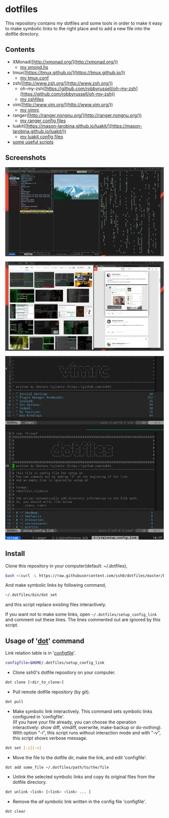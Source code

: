dotfiles
========

This repository contains my dotfiles and some tools in order to make it easy to make symbolic links to the right place and to add a new file into the dotfile directory.

Contents
--------

* XMonad([http://xmonad.org/](http://xmonad.org/))
    * [my xmond.hs](./xmonad/xmonad.hs)
* tmux([https://tmux.github.io/](https://tmux.github.io/))
    * [my tmux.conf](./rcfiles/tmux.conf)
* zsh([http://www.zsh.org/](http://www.zsh.org/))
    * oh-my-zsh([https://github.com/robbyrussell/oh-my-zsh](https://github.com/robbyrussell/oh-my-zsh))
    * [my zshfiles](./zshfiles/)
* vim([http://www.vim.org/](http://www.vim.org/))
    * [my vimrc](./vimfiles/vimrc)
* ranger([http://ranger.nongnu.org/](http://ranger.nongnu.org/))
    * [my ranger config files](./ranger/)
* luakit([https://mason-larobina.github.io/luakit/](https://mason-larobina.github.io/luakit/))
    * [my luakit config files](./luakit/)
* [some useful scripts](./bin/)

Screenshots
-----------

![xmonad.png](./screenshots/xmonad.png)

![tmux.browsing](./screenshots/browsing.png)

![vim.png](./screenshots/vim.png)

Install
-------

Clone this repository in your computer(default: ~/.dotfiles),

```bash
bash <(curl -L https://raw.githubusercontent.com/ssh0/dotfiles/master/bin/dot) clone
```

And make symbolic links by following command,

```bash
~/.dotfiles/bin/dot set
```

and this script replace existing files interactively.

If you want not to make some links, open `~/.dotfiles/setup_config_link` and comment out these lines.
The lines commented out are ignored by this script.

Usage of '[dot](./bin/dot)' command
----------------------

Link relation table is in '[configfile](./setup_config_link)'.

```bash
configfile=$HOME/.dotfiles/setup_config_link
```

* Clone ssh0's dotfile repository on your computer.  
```bash
dot clone [<dir_to_clone>]
```

* Pull remote dotfile repository (by git).  
```bash
dot pull
```

* Make symbolic link interactively.
  This command sets symbolic links configured in 'configfile'.  
  (If you have your file already, you can choose the operation
  interactively: show diff, vimdiff, overwrite, make-backup or do-nothing).  
  WIth option "-i", this script runs without interaction mode and with "-v", this script shows verbose message.
```bash
dot set [-i][-v]
```

* Move the file to the dotfile dir, make the link, and edit 'configfile'.  
```bash
dot add some_file ~/.dotfiles/path/to/the/file
```

* Unlink the selected symbolic links and copy its original files from the dotfile directory.  
```bash
dot unlink <link> [<link> <link> ... ]
```

* Remove the *all* symbolic link written in the config file 'configfile'.
```bash
dot clear
```
